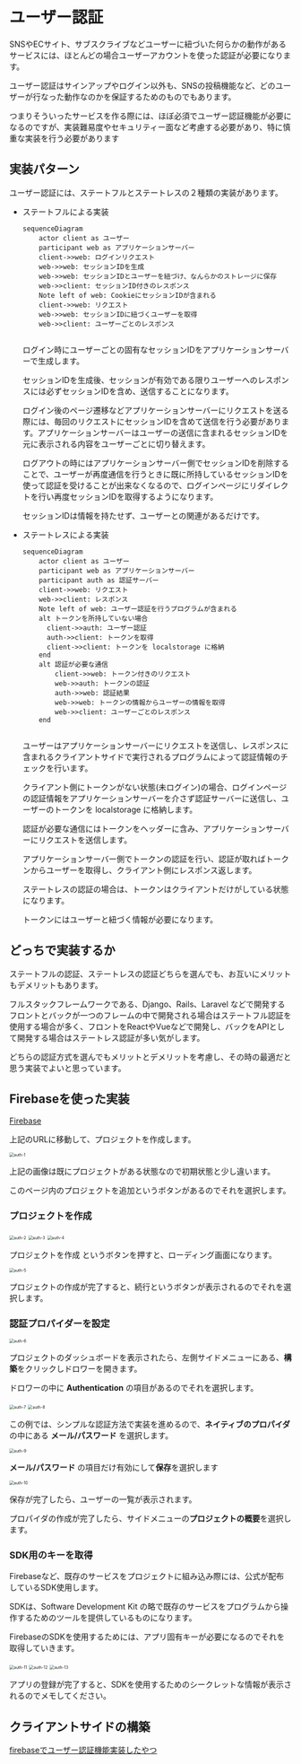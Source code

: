 # ユーザー認証

SNSやECサイト、サブスクライブなどユーザーに紐づいた何らかの動作があるサービスには、ほとんどの場合ユーザーアカウントを使った認証が必要になります。

ユーザー認証はサインアップやログイン以外も、SNSの投稿機能など、どのユーザーが行なった動作なのかを保証するためのものでもあります。

つまりそういったサービスを作る際には、ほぼ必須でユーザー認証機能が必要になるのですが、実装難易度やセキュリティー面など考慮する必要があり、特に慎重な実装を行う必要があります

## 実装パターン

ユーザー認証には、ステートフルとステートレスの２種類の実装があります。

- ステートフルによる実装

  ```mermaid
  sequenceDiagram
      actor client as ユーザー
      participant web as アプリケーションサーバー
      client->>web: ログインリクエスト
      web->>web: セッションIDを生成
      web->>web: セッションIDとユーザーを紐づけ、なんらかのストレージに保存
      web->>client: セッションID付きのレスポンス
      Note left of web: CookieにセッションIDが含まれる
      client->>web: リクエスト
      web->>web: セッションIDに紐づくユーザーを取得
      web->>client: ユーザーごとのレスポンス
      
  ```

  ログイン時にユーザーごとの固有なセッションIDをアプリケーションサーバーで生成します。

  セッションIDを生成後、セッションが有効である限りユーザーへのレスポンスには必ずセッションIDを含め、送信することになります。

  ログイン後のページ遷移などアプリケーションサーバーにリクエストを送る際には、毎回のリクエストにセッションIDを含めて送信を行う必要があります。アプリケーションサーバーはユーザーの送信に含まれるセッションIDを元に表示される内容をユーザーごとに切り替えます。

  ログアウトの時にはアプリケーションサーバー側でセッションIDを削除することで、ユーザーが再度通信を行うときに既に所持しているセッションIDを使って認証を受けることが出来なくなるので、ログインページにリダイレクトを行い再度セッションIDを取得するようになります。

  セッションIDは情報を持たせず、ユーザーとの関連があるだけです。

  

- ステートレスによる実装

  ```mermaid
  sequenceDiagram
      actor client as ユーザー
      participant web as アプリケーションサーバー
      participant auth as 認証サーバー
      client->>web: リクエスト
      web->>client: レスポンス
      Note left of web: ユーザー認証を行うプログラムが含まれる
      alt トークンを所持していない場合
  	    client->>auth: ユーザー認証
      	auth->>client: トークンを取得
  	    client->>client: トークンを localstorage に格納
      end
      alt 認証が必要な通信
          client->>web: トークン付きのリクエスト
          web->>auth: トークンの認証
          auth->>web: 認証結果
          web->>web: トークンの情報からユーザーの情報を取得
          web->>client: ユーザーごとのレスポンス
      end
      
  ```
  
  ユーザーはアプリケーションサーバーにリクエストを送信し、レスポンスに含まれるクライアントサイドで実行されるプログラムによって認証情報のチェックを行います。
  
  クライアント側にトークンがない状態(未ログイン)の場合、ログインページの認証情報をアプリケーションサーバーを介さず認証サーバーに送信し、ユーザーのトークンを localstorage に格納します。
  
  認証が必要な通信にはトークンをヘッダーに含み、アプリケーションサーバーにリクエストを送信します。
  
  アプリケーションサーバー側でトークンの認証を行い、認証が取ればトークンからユーザーを取得し、クライアント側にレスポンス返します。
  
  ステートレスの認証の場合は、トークンはクライアントだけがしている状態になります。
  
  トークンにはユーザーと紐づく情報が必要になります。
  
  

## どっちで実装するか

ステートフルの認証、ステートレスの認証どちらを選んでも、お互いにメリットもデメリットもあります。

フルスタックフレームワークである、Django、Rails、Laravel などで開発するフロントとバックが一つのフレームの中で開発される場合はステートフル認証を使用する場合が多く、フロントをReactやVueなどで開発し、バックをAPIとして開発する場合はステートレス認証が多い気がします。

どちらの認証方式を選んでもメリットとデメリットを考慮し、その時の最適だと思う実装でよいと思っています。



## Firebaseを使った実装

[Firebase](https://console.firebase.google.com/)

上記のURLに移動して、プロジェクトを作成します。

<img src="./assets/auth-1.png" alt="auth-1" style="zoom:50%;" />

上記の画像は既にプロジェクトがある状態なので初期状態と少し違います。

このページ内のプロジェクトを追加というボタンがあるのでそれを選択します。

### プロジェクトを作成

<img src="./assets/auth-2.png" alt="auth-2" style="zoom:50%;" />

<img src="./assets/auth-3.png" alt="auth-3" style="zoom:50%;" />

<img src="./assets/auth-4.png" alt="auth-4" style="zoom:50%;" />

プロジェクトを作成 というボタンを押すと、ローディング画面になります。

<img src="./assets/auth-5.png" alt="auth-5" style="zoom:50%;" />

プロジェクトの作成が完了すると、続行というボタンが表示されるのでそれを選択します。



### 認証プロパイダーを設定

<img src="./assets/auth-6.png" alt="auth-6" style="zoom:50%;" />

プロジェクトのダッシュボードを表示されたら、左側サイドメニューにある、**構築**をクリックしドロワーを開きます。

ドロワーの中に **Authentication** の項目があるのでそれを選択します。

<img src="./assets/auth-7.png" alt="auth-7" style="zoom:50%;" />

<img src="./assets/auth-8.png" alt="auth-8" style="zoom:50%;" />

この例では、シンプルな認証方法で実装を進めるので、**ネイティブのプロパイダ** の中にある **メール/パスワード** を選択します。

<img src="./assets/auth-9.png" alt="auth-9" style="zoom:50%;" />

**メール/パスワード** の項目だけ有効にして**保存**を選択します

<img src="./assets/auth-10.png" alt="auth-10" style="zoom:50%;" />

保存が完了したら、ユーザーの一覧が表示されます。

プロパイダの作成が完了したら、サイドメニューの**プロジェクトの概要**を選択します。

### SDK用のキーを取得

Firebaseなど、既存のサービスをプロジェクトに組み込み際には、公式が配布しているSDK使用します。

SDKは、Software Development Kit の略で既存のサービスをプログラムから操作するためのツールを提供しているものになります。

FirebaseのSDKを使用するためには、アプリ固有キーが必要になるのでそれを取得していきます。

<img src="./assets/auth-11.png" alt="auth-11" style="zoom:50%;" />

<img src="./assets/auth-12.png" alt="auth-12" style="zoom:50%;" />

<img src="./assets/auth-13.png" alt="auth-13" style="zoom:50%;" />

アプリの登録が完了すると、SDKを使用するためのシークレットな情報が表示されるのでメモしてください。



## クライアントサイドの構築

[firebaseでユーザー認証機能実装したやつ](https://github.com/kyana0818/firebase-auth-example)



